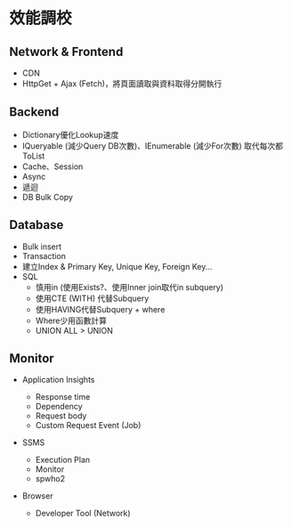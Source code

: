 # 效能調校

## Network & Frontend

* CDN
* HttpGet + Ajax (Fetch)，將頁面讀取與資料取得分開執行

## Backend

* Dictionary優化Lookup速度
* IQueryable (減少Query DB次數)、IEnumerable (減少For次數) 取代每次都ToList
* Cache、Session
* Async
* 遞迴
* DB Bulk Copy

## Database

* Bulk insert
* Transaction
* 建立Index & Primary Key, Unique Key, Foreign Key...
* SQL
  * 慎用in (使用Exists?、使用Inner join取代in subquery)
  * 使用CTE (WITH) 代替Subquery
  * 使用HAVING代替Subquery + where
  * Where少用函數計算
  * UNION ALL > UNION

## Monitor

* Application Insights
  * Response time
  * Dependency
  * Request body
  * Custom Request Event (Job)

* SSMS
  * Execution Plan
  * Monitor
  * spwho2

* Browser
  * Developer Tool (Network)